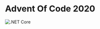 # Advent Of Code 2020

![.NET Core](https://github.com/rceuls/AoC2020/workflows/.NET%20Core/badge.svg)